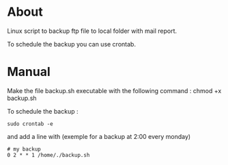 # About
Linux script to backup ftp file to local folder with mail report.

To schedule the backup you can use crontab.
# Manual

Make the file backup.sh executable with the following command :
chmod +x backup.sh

To schedule the backup :
```
sudo crontab -e
```
and add a line with (exemple for a backup at 2:00 every monday)
```
# my backup
0 2 * * 1 /home/./backup.sh
```
